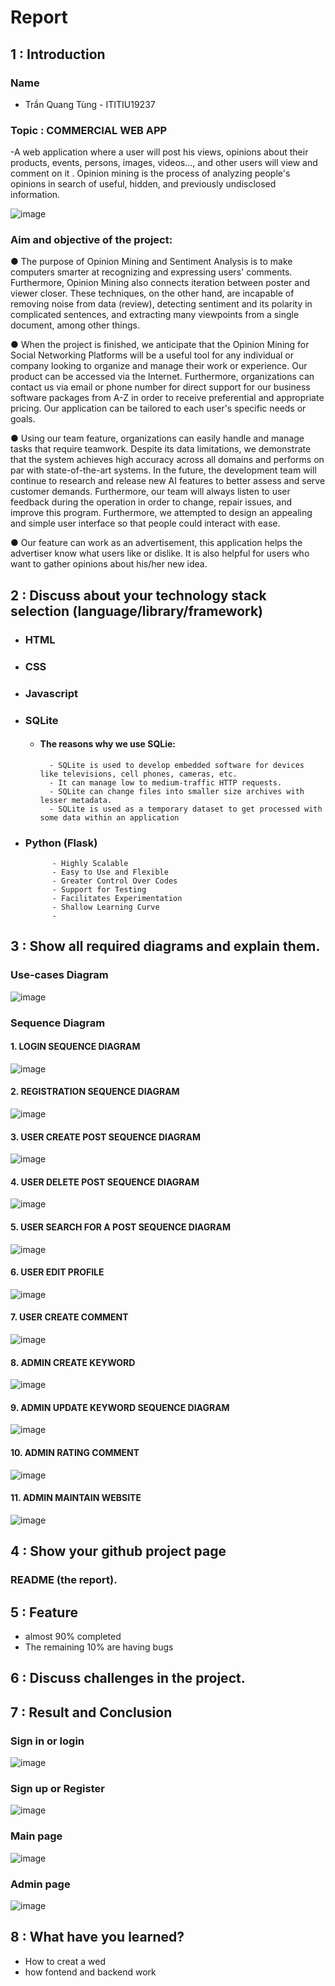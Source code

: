 # Report

## 1 : Introduction
### Name
- Trần Quang Tùng - ITITIU19237

### Topic : COMMERCIAL WEB APP
-A web application where a user will post his views, opinions about their products, events, persons, images, videos..., and other users will view and comment on it . Opinion mining is the process of analyzing people's opinions in search of useful, hidden, and previously undisclosed information. 

![image](https://user-images.githubusercontent.com/83336888/172987829-71b3be56-a22a-47cf-a3dc-341768579b36.png)


### Aim and objective of the project:
 ●	The purpose of Opinion Mining and Sentiment Analysis is to make computers smarter at recognizing and expressing users' comments. Furthermore, Opinion Mining also connects iteration between poster and viewer closer.  These techniques, on the other hand, are incapable of removing noise from data (review), detecting sentiment and its polarity in complicated sentences, and extracting many viewpoints from a single document, among other things.
 
 ●	When the project is finished, we anticipate that the Opinion Mining for Social Networking Platforms will be a useful tool for any individual or company looking to organize and manage their work or experience. Our product can be accessed via the Internet. Furthermore, organizations can contact us via email or phone number for direct support for our business software packages from A-Z in order to receive preferential and appropriate pricing. Our application can be tailored to each user's specific needs or goals. 
 
 ●	Using our team feature, organizations can easily handle and manage tasks that require teamwork. Despite its data limitations, we demonstrate that the system achieves high accuracy across all domains and performs on par with state-of-the-art systems. In the future, the development team will continue to research and release new AI features to better assess and serve customer demands. Furthermore, our team will always listen to user feedback during the operation in order to change, repair issues, and improve this program. Furthermore, we attempted to design an appealing and simple user interface so that people could interact with ease. 

 ● Our feature can work as an advertisement, this application helps the advertiser know what users like or dislike. It is also helpful for users who want to gather opinions about his/her new idea.

## 2 : Discuss about your technology stack selection (language/library/framework)
- ### HTML
- ### CSS
- ### Javascript
- ### SQLite
    - #### The reasons why we use SQLie:
            - SQLite is used to develop embedded software for devices like televisions, cell phones, cameras, etc.
            - It can manage low to medium-traffic HTTP requests.
            - SQLite can change files into smaller size archives with lesser metadata.
            - SQLite is used as a temporary dataset to get processed with some data within an application
- ### Python (Flask)
            - Highly Scalable
            - Easy to Use and Flexible
            - Greater Control Over Codes
            - Support for Testing
            - Facilitates Experimentation
            - Shallow Learning Curve
            - 
## 3 : Show all required diagrams and explain them. 
### Use-cases Diagram

![image](https://user-images.githubusercontent.com/83336888/172988865-46c494ac-9f63-4b44-b5fc-f93c06f7b599.png)

### Sequence Diagram

#### 1.	LOGIN SEQUENCE DIAGRAM

![image](https://user-images.githubusercontent.com/83336888/172989740-d46ef606-9297-4b84-99b8-b055a1000458.png)


#### 2. REGISTRATION SEQUENCE DIAGRAM

![image](https://user-images.githubusercontent.com/83336888/172989758-93be5f56-2677-447e-8932-da0a84912543.png)


#### 3. USER CREATE POST SEQUENCE DIAGRAM

![image](https://user-images.githubusercontent.com/83336888/172989782-f947c80f-ae2e-4cf2-a3d2-233b0fdba06a.png)


#### 4. USER DELETE POST SEQUENCE DIAGRAM

![image](https://user-images.githubusercontent.com/83336888/172989794-63cc2ded-4a4f-45fb-a3c1-5f853ec22005.png)


#### 5. USER SEARCH FOR A POST SEQUENCE DIAGRAM

![image](https://user-images.githubusercontent.com/83336888/172989829-e8343d0a-0dad-4261-a0b8-486922a48f3f.png)


#### 6. USER EDIT PROFILE

![image](https://user-images.githubusercontent.com/83336888/172989855-d9e4f696-437d-4260-94a1-013ff81f571b.png)

#### 7. USER CREATE COMMENT

![image](https://user-images.githubusercontent.com/83336888/172989871-4b7cdf68-db2f-44bb-a1f5-b53fe5e51919.png)

#### 8. ADMIN CREATE KEYWORD

![image](https://user-images.githubusercontent.com/83336888/172989885-70ace66c-9312-4b8d-84f2-8bc6cb156e29.png)

#### 9. ADMIN UPDATE KEYWORD SEQUENCE DIAGRAM

![image](https://user-images.githubusercontent.com/83336888/172989901-54ba39f9-0ab3-4d0d-b80f-cadb4d24733e.png)

#### 10. ADMIN RATING COMMENT

![image](https://user-images.githubusercontent.com/83336888/172989914-59587b05-b38d-4996-9c21-fe5bb70c2687.png)

#### 11. ADMIN MAINTAIN WEBSITE

![image](https://user-images.githubusercontent.com/83336888/172989923-28264d39-aee2-4fea-b13c-ac3bea5847ff.png)


## 4 : Show your github project page
### README (the report).

## 5 : Feature
- almost 90% completed
- The remaining 10% are having bugs

## 6 : Discuss challenges in the project.

## 7 : Result and Conclusion

### Sign in or login 

![image](https://user-images.githubusercontent.com/83336888/172990735-c81ceafd-7967-4a09-bf44-806fb98b4127.png)

### Sign up or Register

![image](https://user-images.githubusercontent.com/83336888/172990789-5e858205-d869-43ec-8597-d195531c1c44.png)

### Main page

![image](https://user-images.githubusercontent.com/83336888/172990915-2b02c5be-572c-4a62-b7db-2d1a33be0d85.png)

### Admin page 

![image](https://user-images.githubusercontent.com/83336888/172990978-ef404ad8-0ed7-4828-9f87-ca0f020b1301.png)


## 8 : What have you learned? 
- How to creat a wed
- how fontend and backend work
